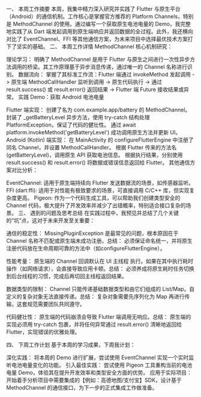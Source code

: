 一、 本周工作摘要
本周，我集中精力深入研究并实践了 Flutter 与原生平台（Android）的通信机制。工作核心是掌握官方推荐的 Platform Channels，特别是 MethodChannel 的使用。通过编写一个获取原生电池电量的 Demo，我完整地实践了从 Dart 端发起调用到原生端响应并返回数据的全过程。此外，我还横向对比了 EventChannel、FFI 等其他通信方案，为未来项目中选择最优技术方案打下了坚实的基础。
二、 本周工作详情
MethodChannel 核心机制研究：

理论学习： 明确了 MethodChannel 是用于 Flutter 与原生之间进行一次性异步方法调用的桥梁。其工作原理基于异步消息传递，通过唯一的 Channel 名称进行识别。
数据流向： 掌握了其标准工作流：Flutter 端通过 invokeMethod 发起调用 -> 原生端 MethodCallHandler 监听到调用 -> 原生代码执行 -> 通过 result.success() 或 result.error() 返回结果 -> Flutter 端 Future 接收结果或异常。
实践 Demo：获取 Android 电池电量

Flutter 端实现：
创建了名为 com.example.app/battery 的 MethodChannel。
封装了 _getBatteryLevel 异步方法，使用 try-catch 结构处理 PlatformException，保证了代码的健壮性。
通过 await platform.invokeMethod('getBatteryLevel') 成功调用原生方法并更新 UI。
Android (Kotlin) 端实现：
在 MainActivity 的 configureFlutterEngine 中注册了同名 Channel，并设置 MethodCallHandler。
根据 Flutter 传来的方法名 (getBatteryLevel)，调用原生 API 获取电池信息。
根据执行结果，分别使用 result.success() 和 result.error() 将数据或错误信息返回给 Flutter。
其他通信方案对比分析：

EventChannel: 适用于原生端持续向 Flutter 发送数据流的场景，如传感器监听。
FFI (dart:ffi): 适用于对性能有极致要求的场景，可直接调用 C/C++ 库，但实现复杂度更高。
Pigeon: 作为一个代码生成工具，可以帮助我们创建类型安全的 Channel 代码，极大提升了开发效率并减少了出错概率，特别适合接口复杂的场景。
三、 遇到的问题及思考总结
在实践过程中，我预见并总结了几个关键的“坑”点，这对于未来开发至关重要：

通信的稳定性： MissingPluginException 是最常见的问题，根本原因在于 Channel 名称不匹配或原生端未成功注册。总结： 必须保证命名统一，并将原生注册代码放在生命周期可靠的方法中（如configureFlutterEngine）。

性能考量： 原生端的 Channel 回调默认在 UI 主线程 执行。如果在其中执行耗时操作（如网络请求），会直接导致应用卡顿。总结： 必须养成将原生耗时任务切换到后台线程的习惯，完成后再切回主线程返回结果。

数据类型的限制： Channel 只能传递基础数据类型和由它们组成的 List/Map。自定义的复杂对象无法直接传递。总结： 复杂对象需要先序列化为 Map 再进行传输，这套规范需要团队共同遵守。

代码健壮性： 原生端的代码崩溃会导致 Flutter 端调用无响应。总结： 原生端的实现必须用 try-catch 包裹，并将任何异常通过 result.error() 清晰地返回给 Flutter，实现错误的优雅处理。

四、 下周工作计划
基于本周的学习成果，下周我计划：

深化实践： 将本周的 Demo 进行扩展，尝试使用 EventChannel 实现一个实时监听电池电量变化的功能。
引入最佳实践： 尝试使用 Pigeon 工具重构当前的电池电量 Demo，体验其在提升开发效率和类型安全方面的优势。
应用于实际项目： 开始着手分析项目中需要集成的【例如：高德地图/支付宝】SDK，设计基于 MethodChannel 的通信接口，为下一步的正式集成工作做准备。
